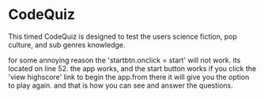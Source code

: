 # CodeQuiz

This timed CodeQuiz is designed to test the users science fiction, pop culture, and sub genres knowledge.   

for some annoying reason the 'startbtn.onclick = start' will not work. its located on line 52.  the app works, and the start button works if you click the 'view highscore' link to begin the app.from there it will give you the option to play again.  and that is how you can see and answer the questions.
